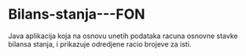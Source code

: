 Bilans-stanja---FON
===================

Java aplikacija koja na osnovu unetih podataka racuna osnovne stavke bilansa stanja, i prikazuje odredjene racio brojeve za isti.
